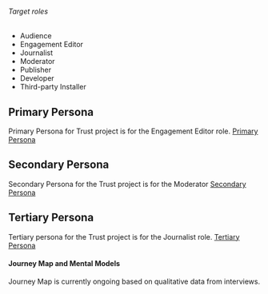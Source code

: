###### Target roles
- Audience
- Engagement Editor
- Journalist
- Moderator
- Publisher
- Developer
- Third-party Installer



## Primary Persona
Primary Persona for Trust project is for the Engagement Editor role.
[Primary Persona](primary-persona.md)

## Secondary Persona
Secondary Persona for the Trust project is for the Moderator
[Secondary Persona](secondary-persona.md)

## Tertiary Persona
Tertiary persona for the Trust project is for the Journalist role.
[Tertiary Persona](tertiary-persona.md)




#### Journey Map and Mental Models    
Journey Map is currently ongoing based on qualitative data from interviews.
